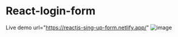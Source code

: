 # React-login-form
Live demo url="https://reactjs-sing-up-form.netlify.app/"
![image](https://github.com/terror-akshat/React-login-form/assets/154728504/49413513-b511-433e-9d33-ed68efa20b71)




